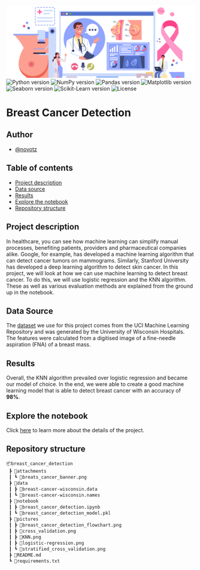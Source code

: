 ![Banner](attachments/breats_cancer_banner.png)
![Python version](https://img.shields.io/badge/Python-3.9-blue)
![NumPy version](https://img.shields.io/badge/NumPy-1.24-blue)
![Pandas version](https://img.shields.io/badge/Pandas-1.5-blue)
![Matplotlib version](https://img.shields.io/badge/Matplotlib-3.6-blue)
![Seaborn version](https://img.shields.io/badge/Seaborn-0.12-blue)
![Scikit-Learn version](https://img.shields.io/badge/ScikitLearn-1.2-blue)
![License](https://img.shields.io/badge/License-MIT-blue)

# Breast Cancer Detection
## Author
- [@novotz](https://github.com/novotz)

## Table of contents
- [Project description](#1)
- [Data source](#2)
- [Results](#3)
- [Explore the notebook](#4)
- [Repository structure](#5)

<a id='1'></a>
## Project description
In healthcare, you can see how machine learning can simplify manual processes, 
benefiting patients, providers and pharmaceutical companies alike. Google, for 
example, has developed a machine learning algorithm that can detect cancer 
tumors on mammograms. Similarly, Stanford University has developed a deep 
learning algorithm to detect skin cancer. In this project, we will look at how 
we can use machine learning to detect breast cancer. To do this, we will use 
logistic regression and the KNN algorithm. These as well as various evaluation 
methods are explained from the ground up in the notebook. 

<a id='2'></a>
## Data Source
The [dataset](https://archive.ics.uci.edu/ml/datasets/breast+cancer+wisconsin+(diagnostic)) 
we use for this project comes from the UCI Machine Learning Repository and was 
generated by the University of Wisconsin Hospitals. The features were calculated 
from a digitised image of a fine-needle aspiration (FNA) of a breast mass.

<a id='3'></a>
## Results
Overall, the KNN algorithm prevailed over logistic regression and became our model
of choice. In the end, we were able to create a good machine learning model that 
is able to detect breast cancer with an accuracy of **98%**.

<a id='4'></a>
## Explore the notebook
Click [here](notebook/breast_cancer_detection.ipynb) to learn more about the 
details of the project.

<a id='5'></a>
## Repository structure
```
📦breast_cancer_detection
 ┣ 📂attachments
 ┃ ┗ 📜breats_cancer_banner.png
 ┣ 📂data
 ┃ ┣ 📜breast-cancer-wisconsin.data
 ┃ ┗ 📜breast-cancer-wisconsin.names
 ┣ 📂notebook
 ┃ ┣ 📜breast_cancer_detection.ipynb
 ┃ ┗ 📜breast_cancer_detection_model.pkl
 ┣ 📂pictures
 ┃ ┣ 📜breast_cancer_detection_flowchart.png
 ┃ ┣ 📜cross_validation.png
 ┃ ┣ 📜KNN.png
 ┃ ┣ 📜logistic-regression.png
 ┃ ┗ 📜stratified_cross_validation.png
 ┣ 📜README.md
 ┗ 📜requirements.txt
```